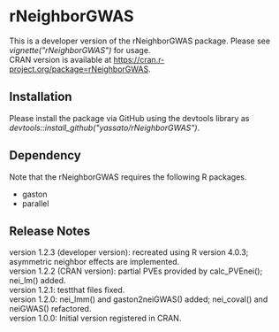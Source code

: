 # rNeighborGWAS    
This is a developer version of the rNeighborGWAS package. Please see *vignette("rNeighborGWAS")* for usage.  
CRAN version is available at https://cran.r-project.org/package=rNeighborGWAS.  

## Installation
Please install the package via GitHub using the devtools library as *devtools::install_github("yassato/rNeighborGWAS")*.  

## Dependency
Note that the rNeighborGWAS requires the following R packages.  
- gaston
- parallel

## Release Notes
version 1.2.3 (developer version): recreated using R version 4.0.3; asymmetric neighbor effects are implemented.    
version 1.2.2 (CRAN version): partial PVEs provided by calc_PVEnei(); nei_lm() added.  
version 1.2.1: testthat files fixed.  
version 1.2.0: nei_lmm() and gaston2neiGWAS() added; nei_coval() and neiGWAS() refactored.  
version 1.0.0: Initial version registered in CRAN.  
